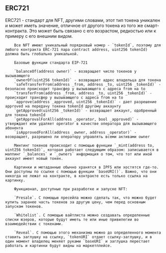 ## ERC721

   ERC721 - стандарт для NFT, другими словами, этот тип токена уникален и может иметь значение, отличное от другого токена из того же смарт-контракта. Это может быть связано с его возрастом, редкостью или к примеру с его внешним видом.
      
        Все NFT имеют уникальный порядковый номер - `tokenId`, поэтому для любого контракта ERC-721 пара contract address, uint256 tokenId) должна быть глобально уникальной.

        Базовые функции стандарта EIP-721

        `balanceOf(address owner)` - возвращает число токенов у вызывающего
        `ownerOf(uint256 tokenId)` - возвращает адрес владельца для токена
        `safeTransferFrom(address _from, address _to, uint256 _tokenId)` - безопасно происходит трансфер у вызывающего с адреса from на to
        `transferFrom(address _from, address _to, uint256 _tokenId)` - происходит трансфер у вызывающего с адреса from на to
        `approve(address _approved, uint256 _tokenId)` - дает разрешение approved на передачу токена tokenId другому аккаунту
        `getApproved(uint256 _tokenId)` - возвращает аккаунт, одобренный для токена tokenId
        `getApprovalForAll(address _operator, bool _approved)` -  утверждает или удаляет operator в качестве оператора для вызывающего абонента
        `isApprovedForAll(address _owner, address _operator)` - возвращает, разрешено ли оператору управлять всеми активами owner

        Минтинг токенов происходит с помощью функции `_mint(address to, uint256 tokenId)`, которая работает следующим образом: записывается в маппинг `_balances` и `_owners` информация о том, что тот или иной аккаунт имеет новый токен.

        Картинки и метаданные обычно хранятся в IPFS или хостятся где-то. Они доступны по ссылке с помощью функции `baseURI()`. Важно, что они никогда не лежат на контракте, в контракте есть только ссылка на картинку.

        Функционал, доступные при разработке и запуске NFT:

        `Presale`. С помощью пресейла можно сделать так, что можно будет купить заранее часть токенов за другую цену, чем перед основным запуском токенов. 

        `Whitelist`. С помощью вайтлиста можно создавать определенные списки юзеров, которые будут иметь те или иные привилегии во взаимодействии с токенами.

        `Reveal`. С помощью этого механизма можно до определенного момента ставить заглушку на ссылку, `tokenURI` отдает ссылку-заглушку, и в один момент владелец меняет руками `baseURI` и заглушка перестает работать и картинки будут видны на маркетплейсе.
